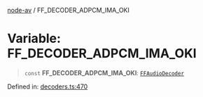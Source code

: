 [node-av](../globals.md) / FF\_DECODER\_ADPCM\_IMA\_OKI

# Variable: FF\_DECODER\_ADPCM\_IMA\_OKI

> `const` **FF\_DECODER\_ADPCM\_IMA\_OKI**: [`FFAudioDecoder`](../type-aliases/FFAudioDecoder.md)

Defined in: [decoders.ts:470](https://github.com/seydx/av/blob/f8631fc881b394300b1479f511d55cf1c370a87f/src/constants/decoders.ts#L470)
